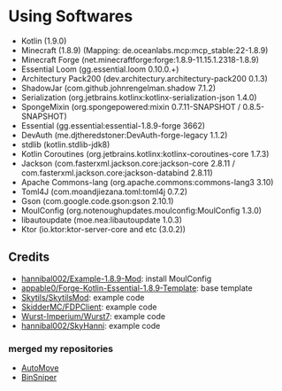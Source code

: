 # Using Softwares
- Kotlin (1.9.0)
- Minecraft (1.8.9) (Mapping: de.oceanlabs.mcp:mcp_stable:22-1.8.9)
- Minecraft Forge (net.minecraftforge:forge:1.8.9-11.15.1.2318-1.8.9)
- Essential Loom (gg.essential.loom 0.10.0.+)
- Architectury Pack200 (dev.architectury.architectury-pack200 0.1.3)
- ShadowJar (com.github.johnrengelman.shadow 7.1.2)
- Serialization (org.jetbrains.kotlinx:kotlinx-serialization-json 1.4.0)
- SpongeMixin (org.spongepowered:mixin 0.7.11-SNAPSHOT / 0.8.5-SNAPSHOT)
- Essential (gg.essential:essential-1.8.9-forge 3662)
- DevAuth (me.djtheredstoner:DevAuth-forge-legacy 1.1.2)
- stdlib (kotlin.stdlib-jdk8)
- Kotlin Coroutines (org.jetbrains.kotlinx:kotlinx-coroutines-core 1.7.3)
- Jackson (com.fasterxml.jackson.core:jackson-core 2.8.11 / com.fasterxml.jackson.core:jackson-databind 2.8.11)
- Apache Commons-lang (org.apache.commons:commons-lang3 3.10)
- Toml4J (com.moandjiezana.toml:toml4j 0.7.2)
- Gson (com.google.code.gson:gson 2.10.1)
- MoulConfig (org.notenoughupdates.moulconfig:MoulConfig 1.3.0)
- libautoupdate (moe.nea:libautoupdate 1.0.3)
- Ktor (io.ktor:ktor-server-core and etc (3.0.2))

## Credits
- [hannibal002/Example-1.8.9-Mod](https://github.com/hannibal002/Example-1.8.9-Mod): install MoulConfig
- [appable0/Forge-Kotlin-Essential-1.8.9-Template](https://github.com/appable0/Forge-Kotlin-Essential-1.8.9-Template): base template
- [Skytils/SkytilsMod](https://github.com/Skytils/SkytilsMod): example code
- [SkidderMC/FDPClient](https://github.com/SkidderMC/FDPClient): example code
- [Wurst-Imperium/Wurst7](https://github.com/Wurst-Imperium/Wurst7/): example code
- [hannibal002/SkyHanni](https://github.com/hannibal002/skyhanni): example code

### merged my repositories
- [AutoMove](https://github.com/luna724/LC-AutoMove)
- [BinSniper](https://github.com/luna724/luna-s-BinSniper)